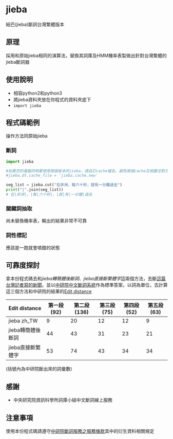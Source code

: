 # jieba

結巴(jieba)斷詞台灣繁體版本


## 原理

採用和原始jieba相同的演算法，替換其詞庫及HMM機率表製做出針對台灣繁體的jieba斷詞器


## 使用說明

* 相容python2和python3
* 將jieba資料夾放在你程式的資料夾底下
* `import jieba`


## 程式碼範例

操作方法同原始jieba

### 斷詞

```python
import jieba

#如果您的電腦同時要使用兩個版本的jieba，請自訂cache檔名，避免兩個cache互相蓋住對方
#jieba.dt.cache_file = 'jieba.cache.new'

seg_list = jieba.cut("在非洲，每六十秒，就有一分鐘過去") 
print("|".join(seg_list))
# 在|非洲|，|每|六十秒|，|就|有|一分鐘|過去

```

### 關鍵詞抽取
尚未替換機率表，輸出的結果非常不可靠


### 詞性標記
應該是一跑就會噴錯的狀態


## 可靠度探討
拿本份程式碼去和*jieba轉簡體後斷詞*、*jieba直接斷繁體字*這兩個方法，去斷[這篇台灣記者寫的新聞](http://www.appledaily.com.tw/appledaily/article/international/20160715/37308809/)。並以[中研院中文斷詞系統](http://ckipsvr.iis.sinica.edu.tw/)作為標準答案，以詞為單位，去計算這三個方法和中研院的結果的[Edit distance](https://en.wikipedia.org/wiki/Edit_distance)


|Edit distance|第一段(92)|第二段(136)|第三段(75)|第四段(52)|第五段(63)|
|---|---|---|---|---|---|
|jieba zh_TW      |9|20|12|12|9|
|jieba轉簡體後斷詞|44|43|31|23|21|
|jieba直接斷繁體字|53|74|43|34|34|
(括號內為中研院斷出來的詞彙數)


## 感謝

* 中央研究院資訊科學所詞庫小組中文斷詞線上服務

## 注意事項

使用本份程式碼請遵守[中研院斷詞服務之服務條款](http://ckipsvr.iis.sinica.edu.tw/terms.htm)其中的衍生資料相關規定